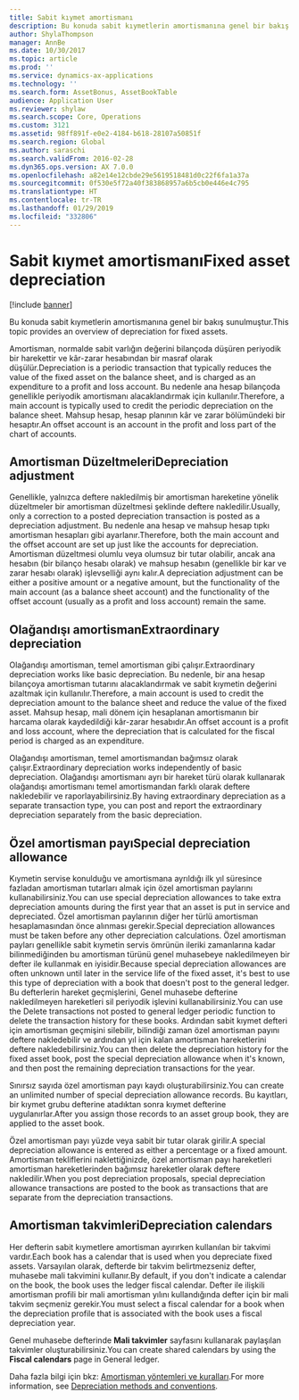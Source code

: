 ```yaml
---
title: Sabit kıymet amortismanı
description: Bu konuda sabit kıymetlerin amortismanına genel bir bakış sunulmuştur.
author: ShylaThompson
manager: AnnBe
ms.date: 10/30/2017
ms.topic: article
ms.prod: ''
ms.service: dynamics-ax-applications
ms.technology: ''
ms.search.form: AssetBonus, AssetBookTable
audience: Application User
ms.reviewer: shylaw
ms.search.scope: Core, Operations
ms.custom: 3121
ms.assetid: 98ff891f-e0e2-4184-b618-28107a50851f
ms.search.region: Global
ms.author: saraschi
ms.search.validFrom: 2016-02-28
ms.dyn365.ops.version: AX 7.0.0
ms.openlocfilehash: a82e14e12cbde29e5619518481d0c22f6fa1a37a
ms.sourcegitcommit: 0f530e5f72a40f383868957a6b5cb0e446e4c795
ms.translationtype: HT
ms.contentlocale: tr-TR
ms.lasthandoff: 01/29/2019
ms.locfileid: "332806"
---
```

# <a name="fixed-asset-depreciation"></a><span data-ttu-id="00f54-103">Sabit kıymet amortismanı</span><span class="sxs-lookup"><span data-stu-id="00f54-103">Fixed asset depreciation</span></span>

[!include [banner](../includes/banner.md)]

<span data-ttu-id="00f54-104">Bu konuda sabit kıymetlerin amortismanına genel bir bakış sunulmuştur.</span><span class="sxs-lookup"><span data-stu-id="00f54-104">This topic provides an overview of depreciation for fixed assets.</span></span>

<span data-ttu-id="00f54-105">Amortisman, normalde sabit varlığın değerini bilançoda düşüren periyodik bir harekettir ve kâr-zarar hesabından bir masraf olarak düşülür.</span><span class="sxs-lookup"><span data-stu-id="00f54-105">Depreciation is a periodic transaction that typically reduces the value of the fixed asset on the balance sheet, and is charged as an expenditure to a profit and loss account.</span></span> <span data-ttu-id="00f54-106">Bu nedenle ana hesap bilançoda genellikle periyodik amortismanı alacaklandırmak için kullanılır.</span><span class="sxs-lookup"><span data-stu-id="00f54-106">Therefore, a main account is typically used to credit the periodic depreciation on the balance sheet.</span></span> <span data-ttu-id="00f54-107">Mahsup hesap, hesap planının kâr ve zarar bölümündeki bir hesaptır.</span><span class="sxs-lookup"><span data-stu-id="00f54-107">An offset account is an account in the profit and loss part of the chart of accounts.</span></span>

## <a name="depreciation-adjustment"></a><span data-ttu-id="00f54-108">Amortisman Düzeltmeleri</span><span class="sxs-lookup"><span data-stu-id="00f54-108">Depreciation adjustment</span></span>
<span data-ttu-id="00f54-109">Genellikle, yalnızca deftere nakledilmiş bir amortisman hareketine yönelik düzeltmeler bir amortisman düzeltmesi şeklinde deftere nakledilir.</span><span class="sxs-lookup"><span data-stu-id="00f54-109">Usually, only a correction to a posted depreciation transaction is posted as a depreciation adjustment.</span></span> <span data-ttu-id="00f54-110">Bu nedenle ana hesap ve mahsup hesap tıpkı amortisman hesapları gibi ayarlanır.</span><span class="sxs-lookup"><span data-stu-id="00f54-110">Therefore, both the main account and the offset account are set up just like the accounts for depreciation.</span></span> <span data-ttu-id="00f54-111">Amortisman düzeltmesi olumlu veya olumsuz bir tutar olabilir, ancak ana hesabın (bir bilanço hesabı olarak) ve mahsup hesabın (genellikle bir kar ve zarar hesabı olarak) işlevselliği aynı kalır.</span><span class="sxs-lookup"><span data-stu-id="00f54-111">A depreciation adjustment can be either a positive amount or a negative amount, but the functionality of the main account (as a balance sheet account) and the functionality of the offset account (usually as a profit and loss account) remain the same.</span></span>

## <a name="extraordinary-depreciation"></a><span data-ttu-id="00f54-112">Olağandışı amortisman</span><span class="sxs-lookup"><span data-stu-id="00f54-112">Extraordinary depreciation</span></span>
<span data-ttu-id="00f54-113">Olağandışı amortisman, temel amortisman gibi çalışır.</span><span class="sxs-lookup"><span data-stu-id="00f54-113">Extraordinary depreciation works like basic depreciation.</span></span> <span data-ttu-id="00f54-114">Bu nedenle, bir ana hesap bilançoya amortisman tutarını alacaklandırmak ve sabit kıymetin değerini azaltmak için kullanılır.</span><span class="sxs-lookup"><span data-stu-id="00f54-114">Therefore, a main account is used to credit the depreciation amount to the balance sheet and reduce the value of the fixed asset.</span></span> <span data-ttu-id="00f54-115">Mahsup hesap, mali dönem için hesaplanan amortismanın bir harcama olarak kaydedildiği kâr-zarar hesabıdır.</span><span class="sxs-lookup"><span data-stu-id="00f54-115">An offset account is a profit and loss account, where the depreciation that is calculated for the fiscal period is charged as an expenditure.</span></span> 

<span data-ttu-id="00f54-116">Olağandışı amortisman, temel amortismandan bağımsız olarak çalışır.</span><span class="sxs-lookup"><span data-stu-id="00f54-116">Extraordinary depreciation works independently of basic depreciation.</span></span> <span data-ttu-id="00f54-117">Olağandışı amortismanı ayrı bir hareket türü olarak kullanarak olağandışı amortismanı temel amortismandan farklı olarak deftere nakledebilir ve raporlayabilirsiniz.</span><span class="sxs-lookup"><span data-stu-id="00f54-117">By having extraordinary depreciation as a separate transaction type, you can post and report the extraordinary depreciation separately from the basic depreciation.</span></span>

## <a name="special-depreciation-allowance"></a><span data-ttu-id="00f54-118">Özel amortisman payı</span><span class="sxs-lookup"><span data-stu-id="00f54-118">Special depreciation allowance</span></span>
<span data-ttu-id="00f54-119">Kıymetin servise konulduğu ve amortismana ayrıldığı ilk yıl süresince fazladan amortisman tutarları almak için özel amortisman paylarını kullanabilirsiniz.</span><span class="sxs-lookup"><span data-stu-id="00f54-119">You can use special depreciation allowances to take extra depreciation amounts during the first year that an asset is put in service and depreciated.</span></span> <span data-ttu-id="00f54-120">Özel amortisman paylarının diğer her türlü amortisman hesaplamasından önce alınması gerekir.</span><span class="sxs-lookup"><span data-stu-id="00f54-120">Special depreciation allowances must be taken before any other depreciation calculations.</span></span> <span data-ttu-id="00f54-121">Özel amortisman payları genellikle sabit kıymetin servis ömrünün ileriki zamanlarına kadar bilinmediğinden bu amortisman türünü genel muhasebeye nakledilmeyen bir defter ile kullanmak en iyisidir.</span><span class="sxs-lookup"><span data-stu-id="00f54-121">Because special depreciation allowances are often unknown until later in the service life of the fixed asset, it's best to use this type of depreciation with a book that doesn't post to the general ledger.</span></span> <span data-ttu-id="00f54-122">Bu defterlerin hareket geçmişlerini, Genel muhasebe defterine nakledilmeyen hareketleri sil periyodik işlevini kullanabilirsiniz.</span><span class="sxs-lookup"><span data-stu-id="00f54-122">You can use the Delete transactions not posted to general ledger periodic function to delete the transaction history for these books.</span></span> <span data-ttu-id="00f54-123">Ardından sabit kıymet defteri için amortisman geçmişini silebilir, bilindiği zaman özel amortisman payını deftere nakledebilir ve ardından yıl için kalan amortisman hareketlerini deftere nakledebilirsiniz.</span><span class="sxs-lookup"><span data-stu-id="00f54-123">You can then delete the depreciation history for the fixed asset book, post the special depreciation allowance when it's known, and then post the remaining depreciation transactions for the year.</span></span> 

<span data-ttu-id="00f54-124">Sınırsız sayıda özel amortisman payı kaydı oluşturabilirsiniz.</span><span class="sxs-lookup"><span data-stu-id="00f54-124">You can create an unlimited number of special depreciation allowance records.</span></span> <span data-ttu-id="00f54-125">Bu kayıtları, bir kıymet grubu defterine atadıktan sonra kıymet defterine uygulanırlar.</span><span class="sxs-lookup"><span data-stu-id="00f54-125">After you assign those records to an asset group book, they are applied to the asset book.</span></span> 

<span data-ttu-id="00f54-126">Özel amortisman payı yüzde veya sabit bir tutar olarak girilir.</span><span class="sxs-lookup"><span data-stu-id="00f54-126">A special depreciation allowance is entered as either a percentage or a fixed amount.</span></span> <span data-ttu-id="00f54-127">Amortisman tekliflerini naklettiğinizde, özel amortisman payı hareketleri amortisman hareketlerinden bağımsız hareketler olarak deftere nakledilir.</span><span class="sxs-lookup"><span data-stu-id="00f54-127">When you post depreciation proposals, special depreciation allowance transactions are posted to the book as transactions that are separate from the depreciation transactions.</span></span>

## <a name="depreciation-calendars"></a><span data-ttu-id="00f54-128">Amortisman takvimleri</span><span class="sxs-lookup"><span data-stu-id="00f54-128">Depreciation calendars</span></span>
<span data-ttu-id="00f54-129">Her defterin sabit kıymetlere amortisman ayırırken kullanılan bir takvimi vardır.</span><span class="sxs-lookup"><span data-stu-id="00f54-129">Each book has a calendar that is used when you depreciate fixed assets.</span></span> <span data-ttu-id="00f54-130">Varsayılan olarak, defterde bir takvim belirtmezseniz defter, muhasebe mali takvimini kullanır.</span><span class="sxs-lookup"><span data-stu-id="00f54-130">By default, if you don't indicate a calendar on the book, the book uses the ledger fiscal calendar.</span></span> <span data-ttu-id="00f54-131">Defter ile ilişkili amortisman profili bir mali amortisman yılını kullandığında defter için bir mali takvim seçmeniz gerekir.</span><span class="sxs-lookup"><span data-stu-id="00f54-131">You must select a fiscal calendar for a book when the depreciation profile that is associated with the book uses a fiscal depreciation year.</span></span> 

<span data-ttu-id="00f54-132">Genel muhasebe defterinde **Mali takvimler** sayfasını kullanarak paylaşılan takvimler oluşturabilirsiniz.</span><span class="sxs-lookup"><span data-stu-id="00f54-132">You can create shared calendars by using the **Fiscal calendars** page in General ledger.</span></span>

<span data-ttu-id="00f54-133">Daha fazla bilgi için bkz: [Amortisman yöntemleri ve kuralları](depreciation-methods-conventions.md).</span><span class="sxs-lookup"><span data-stu-id="00f54-133">For more information, see [Depreciation methods and conventions](depreciation-methods-conventions.md).</span></span>



